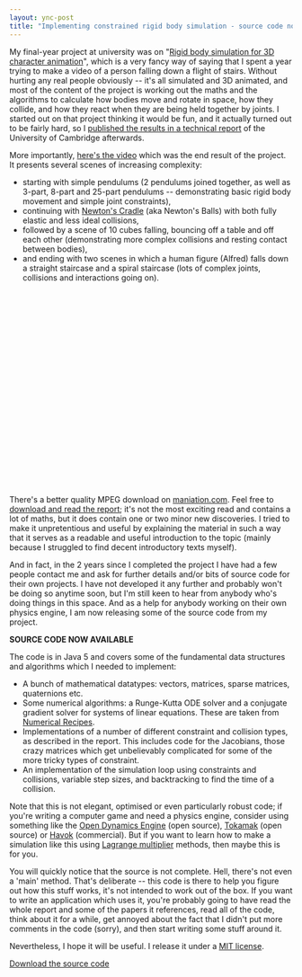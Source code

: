 ```yaml
---
layout: ync-post
title: "Implementing constrained rigid body simulation - source code now available"
---
```


My final-year project at university was on "[Rigid body simulation for 3D character
animation](http://maniation.com/)", which is a very fancy way of saying that I spent a year trying
to make a video of a person falling down a flight of stairs. Without hurting any real people
obviously -- it's all simulated and 3D animated, and most of the content of the project is working
out the maths and the algorithms to calculate how bodies move and rotate in space, how they collide,
and how they react when they are being held together by joints. I started out on that project
thinking it would be fun, and it actually turned out to be fairly hard, so I
[published the results in a technical
report](http://www.cl.cam.ac.uk/techreports/UCAM-CL-TR-683.html) of the University of Cambridge
afterwards.

More importantly,
[here's the video](http://www.youtube.com/watch?v=WJLJlTx0M0E) which was the end result of the
project. It presents several scenes of increasing
complexity:

* starting with simple pendulums (2 pendulums joined together, as well as 3-part,
8-part and 25-part pendulums -- demonstrating basic rigid body movement and simple joint
constraints),
* continuing with
[Newton's Cradle](http://en.wikipedia.org/wiki/Newton's_cradle) (aka Newton's Balls) with both fully
elastic and less ideal
collisions,
* followed by a scene of 10 cubes falling, bouncing off a table and off each
other (demonstrating more complex collisions and resting contact between
bodies),
* and ending with two scenes in which a human figure (Alfred) falls down a straight
staircase and a spiral staircase (lots of complex joints, collisions and interactions going
on).

<object classid="clsid:d27cdb6e-ae6d-11cf-96b8-444553540000" width="425"
height="350"
codebase="http://download.macromedia.com/pub/shockwave/cabs/flash/swflash.cab#version=6,0,40,0"><param
name="src" value="http://www.youtube.com/v/WJLJlTx0M0E"
/><embed type="application/x-shockwave-flash" width="425" height="350"
src="http://www.youtube.com/v/WJLJlTx0M0E"></embed></object>

There's a better quality MPEG download
on
[maniation.com](http://www.maniation.com). Feel free to
[download and read the report](http://www.cl.cam.ac.uk/techreports/UCAM-CL-TR-683.html); it's not
the most exciting read and contains a lot of maths, but it does contain one or two minor new
discoveries. I tried to make it unpretentious and useful by explaining the material in such a way
that it serves as a readable and useful introduction to the topic (mainly because I struggled to
find decent introductory texts myself).

And in fact, in the 2 years since I completed the project I
have had a few people contact me and ask for further details and/or bits of source code for their
own projects. I have not developed it any further and probably won't be doing so anytime soon, but
I'm still keen to hear from anybody who's doing things in this space. And as a help for anybody
working on their own physics engine, I am now releasing some of the source code from my
project.

**SOURCE CODE NOW AVAILABLE**

The code is in Java 5 and covers some of the fundamental
data structures and algorithms which I needed to
implement:

* A bunch of mathematical datatypes: vectors, matrices, sparse matrices, quaternions etc.
* Some numerical algorithms: a Runge-Kutta ODE solver and a conjugate gradient solver
for systems of linear equations. These are taken from
[Numerical Recipes](http://www.nr.com/).
* Implementations of a number of different constraint and
collision types, as described in the report. This includes code for the Jacobians, those crazy
matrices which get unbelievably complicated for some of the more tricky types of
constraint.
* An implementation of the simulation loop using constraints and collisions,
variable step sizes, and backtracking to find the time of a collision.

Note that this is
not elegant, optimised or even particularly robust code; if you're writing a computer game and need
a physics engine, consider using something like the
[Open Dynamics Engine](http://www.ode.org/) (open source),
[Tokamak](http://www.tokamakphysics.com/) (open source) or
[Havok](http://www.havok.com/) (commercial). But if you want to learn how to make a simulation like
this using
[Lagrange multiplier](http://en.wikipedia.org/wiki/Lagrange_multiplier) methods, then maybe this is
for you.

You will quickly notice that the source is not complete. Hell, there's not even a 'main'
method. That's deliberate -- this code is there to help you figure out how this stuff works, it's
not intended to work out of the box. If you want to write an application which uses it, you're
probably going to have read the whole report and some of the papers it references, read all of the
code, think about it for a while, get annoyed about the fact that I didn't put more comments in the
code (sorry), and then start writing some stuff around it.

Nevertheless, I hope it will be useful. I release it under a
[MIT license](http://www.opensource.org/licenses/mit-license.php).

[Download the source code](https://github.com/ept/maniation)
